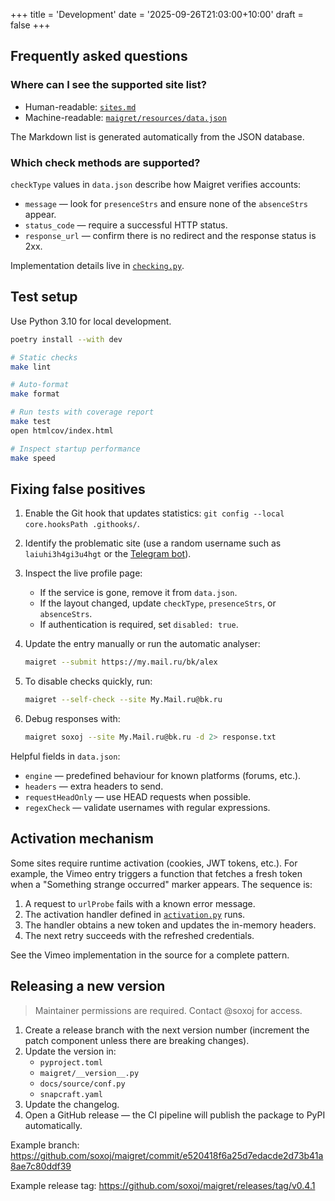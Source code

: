 +++
title = 'Development'
date = '2025-09-26T21:03:00+10:00'
draft = false
+++

## Frequently asked questions

### Where can I see the supported site list?

- Human-readable: [`sites.md`](https://github.com/soxoj/maigret/blob/main/sites.md)
- Machine-readable: [`maigret/resources/data.json`](https://github.com/soxoj/maigret/blob/main/maigret/resources/data.json)

The Markdown list is generated automatically from the JSON database.

### Which check methods are supported?

`checkType` values in `data.json` describe how Maigret verifies accounts:

- `message` — look for `presenceStrs` and ensure none of the `absenceStrs` appear.
- `status_code` — require a successful HTTP status.
- `response_url` — confirm there is no redirect and the response status is 2xx.

Implementation details live in [`checking.py`](https://github.com/soxoj/maigret/blob/main/maigret/checking.py#L339).

## Test setup

Use Python 3.10 for local development.

```bash
poetry install --with dev

# Static checks
make lint

# Auto-format
make format

# Run tests with coverage report
make test
open htmlcov/index.html

# Inspect startup performance
make speed
```

## Fixing false positives

1. Enable the Git hook that updates statistics: `git config --local core.hooksPath .githooks/`.
2. Identify the problematic site (use a random username such as `laiuhi3h4gi3u4hgt` or the [Telegram bot](https://t.me/osint_maigret_bot)).
3. Inspect the live profile page:
   - If the service is gone, remove it from `data.json`.
   - If the layout changed, update `checkType`, `presenceStrs`, or `absenceStrs`.
   - If authentication is required, set `disabled: true`.
4. Update the entry manually or run the automatic analyser:

   ```bash
   maigret --submit https://my.mail.ru/bk/alex
   ```

5. To disable checks quickly, run:

   ```bash
   maigret --self-check --site My.Mail.ru@bk.ru
   ```

6. Debug responses with:

   ```bash
   maigret soxoj --site My.Mail.ru@bk.ru -d 2> response.txt
   ```

Helpful fields in `data.json`:

- `engine` — predefined behaviour for known platforms (forums, etc.).
- `headers` — extra headers to send.
- `requestHeadOnly` — use HEAD requests when possible.
- `regexCheck` — validate usernames with regular expressions.

## Activation mechanism

Some sites require runtime activation (cookies, JWT tokens, etc.). For example, the Vimeo entry triggers a function that fetches a fresh token when a "Something strange occurred" marker appears. The sequence is:

1. A request to `urlProbe` fails with a known error message.
2. The activation handler defined in [`activation.py`](https://github.com/soxoj/maigret/blob/main/maigret/activation.py) runs.
3. The handler obtains a new token and updates the in-memory headers.
4. The next retry succeeds with the refreshed credentials.

See the Vimeo implementation in the source for a complete pattern.

## Releasing a new version

> Maintainer permissions are required. Contact @soxoj for access.

1. Create a release branch with the next version number (increment the patch component unless there are breaking changes).
2. Update the version in:
   - `pyproject.toml`
   - `maigret/__version__.py`
   - `docs/source/conf.py`
   - `snapcraft.yaml`
3. Update the changelog.
4. Open a GitHub release — the CI pipeline will publish the package to PyPI automatically.

Example branch: <https://github.com/soxoj/maigret/commit/e520418f6a25d7edacde2d73b41a8ae7c80ddf39>

Example release tag: <https://github.com/soxoj/maigret/releases/tag/v0.4.1>
